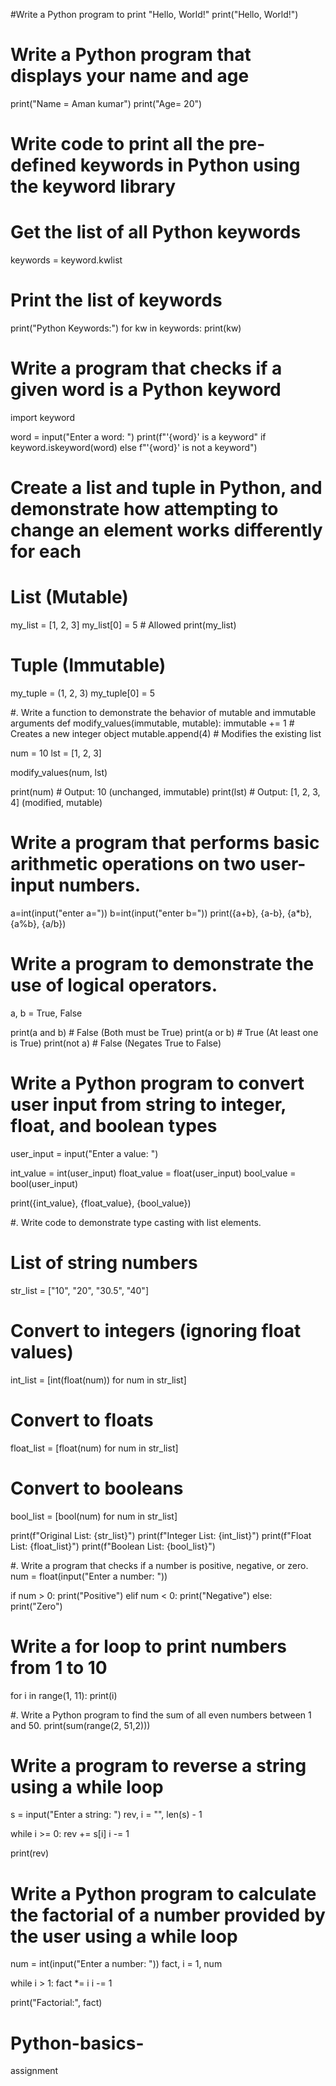 #Write a Python program to print "Hello, World!"
print("Hello, World!")
# Write a Python program that displays your name and age
print("Name = Aman kumar")
print("Age= 20")
# Write code to print all the pre-defined keywords in Python using the keyword library
# Get the list of all Python keywords
keywords = keyword.kwlist

# Print the list of keywords
print("Python Keywords:")
for kw in keywords:
    print(kw)

# Write a program that checks if a given word is a Python keyword
import keyword

word = input("Enter a word: ")
print(f"'{word}' is a keyword" if keyword.iskeyword(word) else f"'{word}' is not a keyword")

# Create a list and tuple in Python, and demonstrate how attempting to change an element works differently for each
# List (Mutable)
my_list = [1, 2, 3]
my_list[0] = 5  # Allowed
print(my_list)

# Tuple (Immutable)
my_tuple = (1, 2, 3)
my_tuple[0] = 5

#. Write a function to demonstrate the behavior of mutable and immutable arguments
def modify_values(immutable, mutable):
    immutable += 1  # Creates a new integer object
    mutable.append(4)  # Modifies the existing list

num = 10
lst = [1, 2, 3]

modify_values(num, lst)

print(num)  # Output: 10 (unchanged, immutable)
print(lst)  # Output: [1, 2, 3, 4] (modified, mutable)

# Write a program that performs basic arithmetic operations on two user-input numbers.
a=int(input("enter a="))
b=int(input("enter b="))
print({a+b}, {a-b}, {a*b},{a%b}, {a/b})
# Write a program to demonstrate the use of logical operators.
a, b = True, False

print(a and b)  # False (Both must be True)
print(a or b)   # True (At least one is True)
print(not a)    # False (Negates True to False)

# Write a Python program to convert user input from string to integer, float, and boolean types
user_input = input("Enter a value: ")

int_value = int(user_input)
float_value = float(user_input)
bool_value = bool(user_input)

print({int_value}, {float_value}, {bool_value})

#. Write code to demonstrate type casting with list elements.
# List of string numbers
str_list = ["10", "20", "30.5", "40"]

# Convert to integers (ignoring float values)
int_list = [int(float(num)) for num in str_list]

# Convert to floats
float_list = [float(num) for num in str_list]

# Convert to booleans
bool_list = [bool(num) for num in str_list]

print(f"Original List: {str_list}")
print(f"Integer List: {int_list}")
print(f"Float List: {float_list}")
print(f"Boolean List: {bool_list}")

#. Write a program that checks if a number is positive, negative, or zero.
num = float(input("Enter a number: "))

if num > 0:
    print("Positive")
elif num < 0:
    print("Negative")
else:
    print("Zero")

# Write a for loop to print numbers from 1 to 10
for i in range(1, 11):
    print(i)

#. Write a Python program to find the sum of all even numbers between 1 and 50.
print(sum(range(2, 51,2)))

# Write a program to reverse a string using a while loop
s = input("Enter a string: ")
rev, i = "", len(s) - 1

while i >= 0:
    rev += s[i]
    i -= 1

print(rev)


# Write a Python program to calculate the factorial of a number provided by the user using a while loop
num = int(input("Enter a number: "))
fact, i = 1, num

while i > 1:
    fact *= i
    i -= 1

print("Factorial:", fact)
# Python-basics-
assignment
